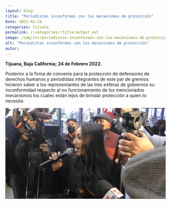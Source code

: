 ```yaml
---
layout: blog
title: "Periodistas inconformes con los mecanismos de protección"
Date: 2021-02-24
categories: tijuana
permalink: /:categories/:title:output_ext
image: /img/cnr/periodistas-inconformes-con-los-mecanismos-de-proteccion.png
alt: "Periodistas inconformes con los mecanismos de protección"
autor:
---
```


**Tijuana, Baja California; 24 de Febrero 2022.** 

Posterior a la firma de convenio para la protección de defensores de derechos humanos y periodistas integrantes de este par de gremios hicieron saber a los representantes de las tres esferas de gobiernos su inconformidad respecto al no funcionamiento de los mencionados mecanismos los cuales están lejos de brindar protección a quien lo necesita.

<div id="carouselExampleSlidesOnly" class="carousel slide" data-ride="carousel">
  <div class="carousel-inner">
    <div class="carousel-item active">
       <img class="d-block w-100" src="/img/cnr/periodistas-inconformes-con-los-mecanismos-de-proteccion.png" loading="lazy"  alt="Periodistas inconformes con los mecanismos de protección">
    </div>
  </div>
</div>